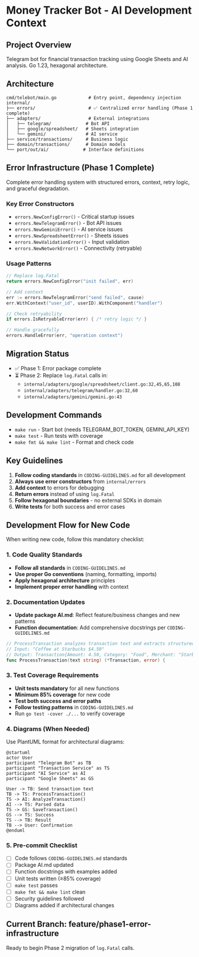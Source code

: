 # Money Tracker Bot - AI Development Context

## Project Overview
Telegram bot for financial transaction tracking using Google Sheets and AI analysis. Go 1.23, hexagonal architecture.

## Architecture
```
cmd/telebot/main.go            # Entry point, dependency injection
internal/
├── errors/                    # ✅ Centralized error handling (Phase 1 complete)
├── adapters/                  # External integrations
│   ├── telegram/             # Bot API
│   ├── google/spreadsheet/   # Sheets integration
│   └── gemini/               # AI service
├── service/transactions/     # Business logic
├── domain/transactions/      # Domain models
└── port/out/ai/             # Interface definitions
```

## Error Infrastructure (Phase 1 Complete)
Complete error handling system with structured errors, context, retry logic, and graceful degradation.

### Key Error Constructors
- `errors.NewConfigError()` - Critical startup issues
- `errors.NewTelegramError()` - Bot API issues
- `errors.NewGeminiError()` - AI service issues
- `errors.NewSpreadsheetError()` - Sheets issues
- `errors.NewValidationError()` - Input validation
- `errors.NewNetworkError()` - Connectivity (retryable)

### Usage Patterns
```go
// Replace log.Fatal
return errors.NewConfigError("init failed", err)

// Add context
err := errors.NewTelegramError("send failed", cause)
err.WithContext("user_id", userID).WithComponent("handler")

// Check retryability
if errors.IsRetryableError(err) { /* retry logic */ }

// Handle gracefully
errors.HandleError(err, "operation context")
```

## Migration Status
- ✅ Phase 1: Error package complete
- ⏳ Phase 2: Replace `log.Fatal` calls in:
  - `internal/adapters/google/spreadsheet/client.go:32,45,65,108`
  - `internal/adapters/telegram/handler.go:32,60`
  - `internal/adapters/gemini/gemini.go:43`

## Development Commands
- `make run` - Start bot (needs TELEGRAM_BOT_TOKEN, GEMINI_API_KEY)
- `make test` - Run tests with coverage
- `make fmt && make lint` - Format and check code

## Key Guidelines
1. **Follow coding standards** in `CODING-GUIDELINES.md` for all development
2. **Always use error constructors** from `internal/errors`
3. **Add context** to errors for debugging
4. **Return errors** instead of using `log.Fatal`
5. **Follow hexagonal boundaries** - no external SDKs in domain
6. **Write tests** for both success and error cases

## Development Flow for New Code
When writing new code, follow this mandatory checklist:

### 1. Code Quality Standards
- **Follow all standards** in `CODING-GUIDELINES.md`
- **Use proper Go conventions** (naming, formatting, imports)
- **Apply hexagonal architecture** principles
- **Implement proper error handling** with context

### 2. Documentation Updates
- **Update package AI.md**: Reflect feature/business changes and new patterns
- **Function documentation**: Add comprehensive docstrings per `CODING-GUIDELINES.md`
```go
// ProcessTransaction analyzes transaction text and extracts structured data.
// Input: "Coffee at Starbucks $4.50"
// Output: Transaction{Amount: 4.50, Category: "Food", Merchant: "Starbucks"}
func ProcessTransaction(text string) (*Transaction, error) {
```

### 3. Test Coverage Requirements
- **Unit tests mandatory** for all new functions
- **Minimum 85% coverage** for new code
- **Test both success and error paths**
- **Follow testing patterns** in `CODING-GUIDELINES.md`
- Run `go test -cover ./...` to verify coverage

### 4. Diagrams (When Needed)
Use PlantUML format for architectural diagrams:
```plantuml
@startuml
actor User
participant "Telegram Bot" as TB
participant "Transaction Service" as TS
participant "AI Service" as AI
participant "Google Sheets" as GS

User -> TB: Send transaction text
TB -> TS: ProcessTransaction()
TS -> AI: AnalyzeTransaction()
AI --> TS: Parsed data
TS -> GS: SaveTransaction()
GS --> TS: Success
TS --> TB: Result
TB --> User: Confirmation
@enduml
```

### 5. Pre-commit Checklist
- [ ] Code follows `CODING-GUIDELINES.md` standards
- [ ] Package AI.md updated
- [ ] Function docstrings with examples added
- [ ] Unit tests written (≥85% coverage)
- [ ] `make test` passes
- [ ] `make fmt && make lint` clean
- [ ] Security guidelines followed
- [ ] Diagrams added if architectural changes

## Current Branch: feature/phase1-error-infrastructure
Ready to begin Phase 2 migration of `log.Fatal` calls.
